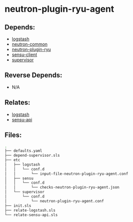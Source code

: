 # neutron-plugin-ryu-agent

## Depends:

  -  [logstash](/salt/logstash)
  -  [neutron-common](/salt/neutron-common)
  -  [neutron-plugin-ryu](/salt/neutron-plugin-ryu)
  -  [sensu-client](/salt/sensu-client)
  -  [supervisor](/salt/supervisor)

## Reverse Depends:

  -  N/A

## Relates:

  -  [logstash](/salt/logstash)
  -  [sensu-api](/salt/sensu-api)

## Files:

```bash
.
├── defaults.yaml
├── depend-supervisor.sls
├── etc
│   ├── logstash
│   │   └── conf.d
│   │       └── input-file-neutron-plugin-ryu-agent.conf
│   ├── sensu
│   │   └── conf.d
│   │       └── checks-neutron-plugin-ryu-agent.json
│   └── supervisor
│       └── conf.d
│           └── neutron-plugin-ryu-agent.conf
├── init.sls
├── relate-logstash.sls
└── relate-sensu-api.sls
```
